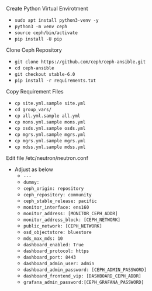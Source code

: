 Create Python Virtual Envirotment
- `````sudo apt install python3-venv -y`````
- `````python3 -m venv ceph`````
- `````source ceph/bin/activate`````
- `````pip install -U pip`````

Clone Ceph Repository
- `````git clone https://github.com/ceph/ceph-ansible.git`````
- `````cd ceph-ansible`````
- `````git checkout stable-6.0`````
- `````pip install -r requirements.txt`````

Copy Requirement Files
- `````cp site.yml.sample site.yml`````
- `````cd group_vars/`````
- `````cp all.yml.sample all.yml`````
- `````cp mons.yml.sample mons.yml`````
- `````cp osds.yml.sample osds.yml`````
- `````cp mgrs.yml.sample mgrs.yml`````
- `````cp mgrs.yml.sample mgrs.yml`````
- `````cp mdss.yml.sample mdss.yml`````

Edit file /etc/neutron/neutron.conf
- Adjust as below
  - `````---`````
  - `````dummy:`````
  - `````ceph_origin: repository`````
  - `````ceph_repository: community`````
  - `````ceph_stable_release: pacific`````
  - `````monitor_interface: ens160`````
  - `````monitor_address: [MONITOR_CEPH_ADDR]`````
  - `````monitor_address_block: [CEPH_NETWORK]`````
  - `````public_network: [CEPH_NETWORK]`````
  - `````osd_objectstore: bluestore`````
  - `````mds_max_mds: 10`````
  - `````dashboard_enabled: True`````
  - `````dashboard_protocol: https`````
  - `````dashboard_port: 8443`````
  - `````dashboard_admin_user: admin`````
  - `````dashboard_admin_password: [CEPH_ADMIN_PASSWORD]`````
  - `````dashboard_frontend_vip: [DASHBOARD_CEPH_ADDR]`````
  - `````grafana_admin_password:[CEPH_GRAFANA_PASSWORD]`````

